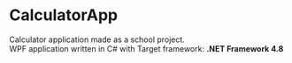 # CalculatorApp
Calculator application made as a school project.  
WPF application written in C# with Target framework: **.NET Framework 4.8**
